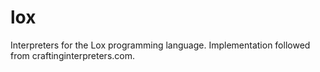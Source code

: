 # lox
Interpreters for the Lox programming language. Implementation followed from craftinginterpreters.com.

